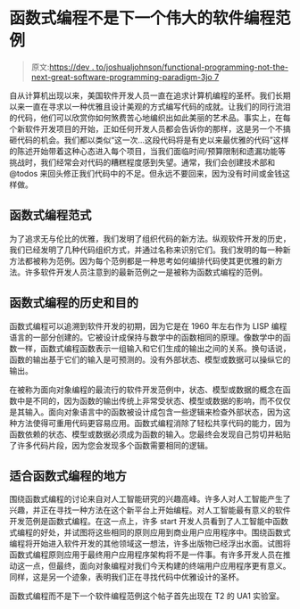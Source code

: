 # 函数式编程不是下一个伟大的软件编程范例

> 原文:[https://dev . to/joshualjohnson/functional-programming-not-the-next-great-software-programming-paradigm-3jo 7](https://dev.to/joshualjohnson/functional-programming-not-the-next-great-software-programming-paradigm-3jo7)

自从计算机出现以来，美国软件开发人员一直在追求计算机编程的圣杯。我们长期以来一直在寻求以一种优雅且设计美观的方式编写代码的成就。让我们的同行流泪的代码，他们可以欣赏你如何煞费苦心地编织出如此美丽的艺术品。事实上，在每个新软件开发项目的开始，正如任何开发人员都会告诉你的那样，这是另一个不搞砸代码的机会。我们都以类似“这一次…这段代码将是有史以来最优雅的代码”这样的陈述开始带着这种心态进入每个项目，当我们面临时间/预算限制和遗漏功能等挑战时，我们经常会对代码的糟糕程度感到失望。通常，我们会创建技术部和@todos 来回头修正我们代码中的不足。但永远不要回来，因为没有时间或金钱这样做。

## [](#the-functional-programming-paradigm)**函数式编程范式**

为了追求无与伦比的优雅，我们发明了组织代码的新方法。纵观软件开发的历史，我们已经发明了几种代码组织方式，并通过名称来识别它们。我们发明的每一种新方法都被称为范例。因为每个范例都是一种思考如何编排代码使其更优雅的新方法。许多软件开发人员注意到的最新范例之一是被称为函数式编程的范例。

## [](#history-and-purpose-of-functional-programming)**函数式编程的历史和目的**

函数式编程可以追溯到软件开发的初期，因为它是在 1960 年左右作为 LISP 编程语言的一部分创建的。它被设计成保持与数学中的函数相同的原理。像数学中的函数一样，函数式编程函数表示一组输入和它们生成的输出之间的关系。换句话说，函数的输出基于它们的输入是可预测的。没有外部状态、模型或数据可以操纵它的输出。

在被称为面向对象编程的最流行的软件开发范例中，状态、模型或数据的概念在函数中是不同的，因为函数的输出传统上非常受状态、模型或数据的影响，而不仅仅是其输入。面向对象语言中的函数被设计成包含一些逻辑来检查外部状态，因为这种方法使得可重用代码更容易应用。函数式编程消除了轻松共享代码的能力，因为函数依赖的状态、模型或数据必须成为函数的输入。您最终会发现自己剪切并粘贴了许多代码片段，因为您会发现多个函数需要相同的逻辑。

## [](#where-functional-programming-fits)**适合函数式编程的地方**

围绕函数式编程的讨论来自对人工智能研究的兴趣高峰。许多人对人工智能产生了兴趣，并正在寻找一种方法在这个新平台上开始编程。对人工智能最有意义的软件开发范例是函数式编程。在这一点上，许多 start 开发人员看到了人工智能中函数式编程的好处，并试图将这些相同的原则应用到商业用户应用程序中。围绕函数式编程将开始进入软件开发的其他领域这一想法，许多出版物已经浮出水面。试图将函数式编程原则应用于最终用户应用程序架构将不是一件事。有许多开发人员在推动这一点，但最终，面向对象编程对我们今天构建的终端用户应用程序更有意义。同样，这是另一个迹象，表明我们正在寻找代码中优雅设计的圣杯。

函数式编程而不是下一个软件编程范例这个帖子首先出现在 T2 的 UA1 实验室。